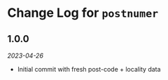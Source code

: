 # Change Log for `postnumer`

## 1.0.0

_2023-04-26_

- Initial commit with fresh post-code + locality data
